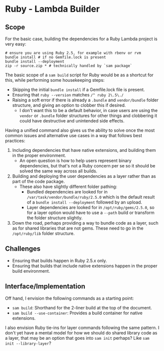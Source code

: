 # Ruby - Lambda Builder

## Scope

For the basic case, building the dependencies for a Ruby Lambda project is very easy:

```shell
# ensure you are using Ruby 2.5, for example with rbenv or rvm
bundle install # if no Gemfile.lock is present
bundle install --deployment
zip -r source.zip * # technically handled by `sam package`
```

The basic scope of a `sam build` script for Ruby would be as a shortcut for this, while performing some housekeeping steps:

- Skipping the initial `bundle install` if a Gemfile.lock file is present.
- Ensuring that `ruby --version` matches `/^ ruby 2\.5\./`
- Raising a soft error if there is already a `.bundle` and `vendor/bundle` folder structure, and giving an option to clobber this if desired.
  - I don't want this to be a default behavior, in case users are using the `vendor` or `.bundle` folder structures for other things and clobbering it could have destructive and unintended side effects.

Having a unified command also gives us the ability to solve once the most common issues and alternative use cases in a way that follows best practices:

1. Including dependencies that have native extensions, and building them in the proper environment.
   - An open question is how to help users represent binary dependencies, but that's not a Ruby concern per se so it should be solved the same way across all builds.
2. Building and deploying the user dependencies as a layer rather than as part of the code package.
   - These also have slightly different folder pathing:
     - Bundled dependencies are looked for in `/var/task/vendor/bundle/ruby/2.5.0` which is the default result of a `bundle install --deployment` followed by an upload.
     - Layer dependencies are looked for in `/opt/ruby/gems/2.5.0`, so for a layer option would have to use a `--path` build or transform the folder structure slightly.
3. Down the road, perhaps providing a way to bundle code as a layer, such as for shared libraries that are not gems. These need to go in the `/opt/ruby/lib` folder structure.

## Challenges

- Ensuring that builds happen in Ruby 2.5.x only.
- Ensuring that builds that include native extensions happen in the proper build environment.

## Interface/Implementation

Off hand, I envision the following commands as a starting point:
- `sam build`: Shorthand for the 2-liner build at the top of the document.
- `sam build --use-container`: Provides a build container for native extensions.

I also envision Ruby tie-ins for layer commands following the same pattern. I don't yet have a mental model for how we should do shared library code as a layer, that may be an option that goes into `sam init` perhaps? Like `sam init --library-layer`?
